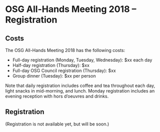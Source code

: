 # OSG All-Hands Meeting 2018 &ndash; Registration

## Costs

The OSG All-Hands Meeting 2018 has the following costs:

* Full-day registration (Monday, Tuesday, Wednesday): $xx each day
* Half-day registration (Thursday): $xx
* Full-day OSG Council registration (Thursday): $xx
* Group dinner (Tuesday): $xx per person

Note that daily registration includes coffee and tea throughout each day, light snacks in mid-morning, and lunch.
Monday registration includes an evening reception with hors d&rsquo;oeuvres and drinks.

## Registration

(Registration is not available yet, but will be soon.)
